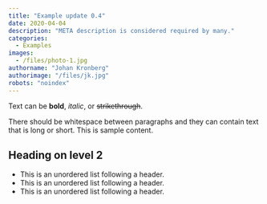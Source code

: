 ```yaml
---
title: "Example update 0.4"
date: 2020-04-04
description: "META description is considered required by many."
categories:
  - Examples
images:
  - /files/photo-1.jpg
authorname: "Johan Kronberg"
authorimage: "/files/jk.jpg"
robots: "noindex"
---
```


Text can be **bold**, _italic_, or ~~strikethrough~~.
<!--more-->
There should be whitespace between paragraphs and they can contain text that is long or short. This is sample content.

## Heading on level 2

* This is an unordered list following a header.
* This is an unordered list following a header.
* This is an unordered list following a header.